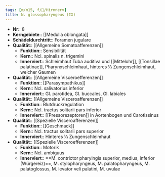 ```yaml
---
tags: [m/m15, f/🧠/Hirnnerv]
title: N. glossopharyngeus (IX)
---
```

- **Nr**:: 8
- **Kerngebiete**:: [[Medulla oblongata]]
- **Schädeldurchtritt**:: Foramen jugulare
- **Qualität**:: [[Allgemeine Somatoafferenzen]]
	- **Funktion**:: Sensibilität
	- **Kern**:: Ncl. spinalis n. trigemini
	- **Innerviert**:: Schleimhaut Tuba auditiva und [[Mittelohr]], [[Tonsillae palatinae]], Pharynxschleimhaut, hinteres ⅓ Zungenschleimhaut, weicher Gaumen
- **Qualität**:: [[Allgemeine Visceroefferenzen]]
	- **Funktion**:: [[Parasympathikus]]
	- **Kern**:: Ncl. salivatorius inferior
	- **Innerviert**:: Gl. parotidea, Gl. buccales, Gl. labiales
- **Qualität**:: [[Allgemeine Visceroafferenzen]]
	- **Funktion**:: Blutdruckregulation
	- **Kern**:: Ncl. tractus solitarii pars inferior
	- **Innerviert**:: [[Pressorezeptoren]] in Aortenbogen und Carotissinus
- **Qualität**:: [[Spezielle Visceroafferenzen]]
	- **Funktion**:: [[Geschmack]]
	- **Kern**:: Ncl. tractus solitarii pars superior
	- **Innerviert**:: Hinteres ⅓ Zungenschleimhaut
- **Qualität**:: [[Spezielle Visceroefferenzen]]
	- **Funktion**:: Motorik
	- **Kern**:: Ncl. ambiguus
	- **Innerviert**:: ==M. contrictor pharyingis superior, medius, inferior (Würgereiz)==, M. stylopharyngeus, M. palatopharyngeus, M. palatoglossus, M. levator veli palatini, M. uvulae